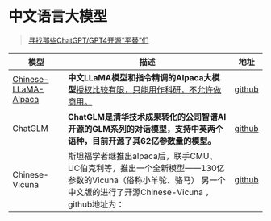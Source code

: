 # 中文语言大模型

> [寻找那些ChatGPT/GPT4开源“平替”们](https://github.com/chenking2020/FindTheChatGPTer)

| 模型                                                         | 描述                                                         | 地址                                                    |
| ------------------------------------------------------------ | ------------------------------------------------------------ | ------------------------------------------------------- |
| [Chinese-LLaMA-Alpaca](https://github.com/ymcui/Chinese-LLaMA-Alpaca) | **中文LLaMA模型和指令精调的Alpaca大模型**<u>授权比较有限，只能用作科研，不允许做商用。</u> | [github](https://github.com/ymcui/Chinese-LLaMA-Alpaca) |
| ChatGLM                                                      | **ChatGLM是清华技术成果转化的公司智谱AI开源的GLM系列的对话模型，支持中英两个语种，目前开源了其62亿参数量的模型。** | [github](https://github.com/THUDM/ChatGLM-6B)           |
| Chinese-Vicuna                                               | 斯坦福学者继推出alpaca后，联手CMU、UC伯克利等，推出一个全新模型——130亿参数的Vicuna（俗称小羊驼、骆马） 另一个中文版的进行了开源Chinese-Vicuna ，github地址为： | [github](https://github.com/Facico/Chinese-Vicuna)      |


